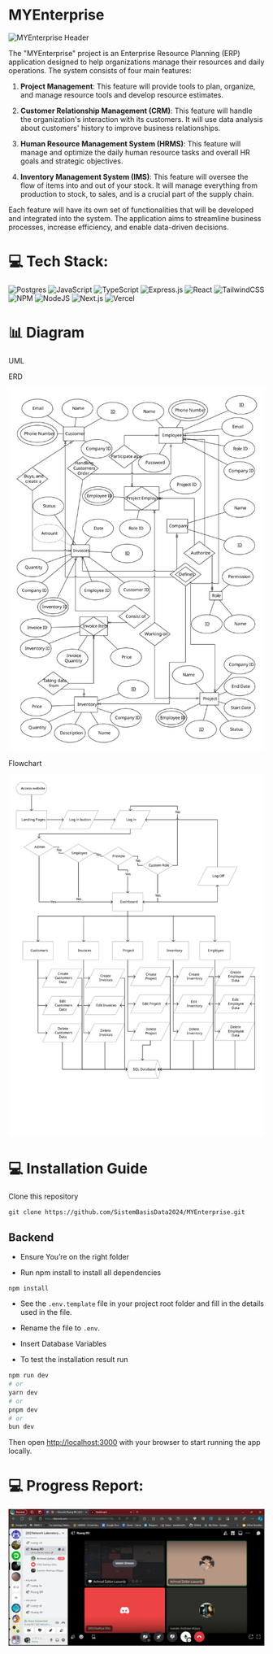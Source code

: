 # MYEnterprise

![MYEnterprise Header ](https://raw.githubusercontent.com/SistemBasisData2024/MYEnterprise/public/open.png)

The "MYEnterprise" project is an Enterprise Resource Planning (ERP) application designed to help organizations manage their resources and daily operations. The system consists of four main features:

1. **Project Management**: This feature will provide tools to plan, organize, and manage resource tools and develop resource estimates.

2. **Customer Relationship Management (CRM)**: This feature will handle the organization's interaction with its customers. It will use data analysis about customers' history to improve business relationships.

3. **Human Resource Management System (HRMS)**: This feature will manage and optimize the daily human resource tasks and overall HR goals and strategic objectives.

4. **Inventory Management System (IMS)**: This feature will oversee the flow of items into and out of your stock. It will manage everything from production to stock, to sales, and is a crucial part of the supply chain.

Each feature will have its own set of functionalities that will be developed and integrated into the system. The application aims to streamline business processes, increase efficiency, and enable data-driven decisions.

# 💻 Tech Stack:

![Postgres](https://img.shields.io/badge/postgres-%23316192.svg?style=for-the-badge&logo=postgresql&logoColor=white)
![JavaScript](https://img.shields.io/badge/javascript-%23323330.svg?style=for-the-badge&logo=javascript&logoColor=%23F7DF1E)
![TypeScript](https://img.shields.io/badge/typescript-%23007ACC.svg?style=for-the-badge&logo=typescript&logoColor=white)
![Express.js](https://img.shields.io/badge/express.js-%23404d59.svg?style=for-the-badge&logo=express&logoColor=%2361DAFB)
![React](https://img.shields.io/badge/react-%2320232a.svg?style=for-the-badge&logo=react&logoColor=%2361DAFB)
![TailwindCSS](https://img.shields.io/badge/tailwindcss-%2338B2AC.svg?style=for-the-badge&logo=tailwind-css&logoColor=white)
![NPM](https://img.shields.io/badge/NPM-%23000000.svg?style=for-the-badge&logo=npm&logoColor=white)
![NodeJS](https://img.shields.io/badge/node.js-6DA55F?style=for-the-badge&logo=node.js&logoColor=white)
![Next.js](https://img.shields.io/badge/next.js-000000?style=for-the-badge&logo=nextdotjs&logoColor=white)
![Vercel](https://img.shields.io/badge/vercel-%23000000.svg?style=for-the-badge&logo=vercel&logoColor=white)

# :bar_chart: Diagram

UML

<!-- Insert UML Diagram Here -->

ERD

![ERD Diagram](https://raw.githubusercontent.com/SistemBasisData2024/MYEnterprise/main/documentation/Entity%20Relationship%20Diagram.svg)

Flowchart

![Flowchart](https://raw.githubusercontent.com/SistemBasisData2024/MYEnterprise/main/documentation/Flowchart.svg)

# :computer: Installation Guide

Clone this repository

```
git clone https://github.com/SistemBasisData2024/MYEnterprise.git
```

## Backend

- Ensure You’re on the right folder

- Run npm install to install all dependencies

```
npm install
```

- See the `.env.template` file in your project root folder and fill in the details used in the file.

- Rename the file to `.env`.

- Insert Database Variables

- To test the installation result run

```bash
npm run dev
# or
yarn dev
# or
pnpm dev
# or
bun dev
```

Then open [http://localhost:3000](http://localhost:3000) with your browser to start running the app locally.

# 💻 Progress Report:

![Progress Report 1](https://raw.githubusercontent.com/SistemBasisData2024/MYEnterprise/main/documentation/ProgressReport1.png)
